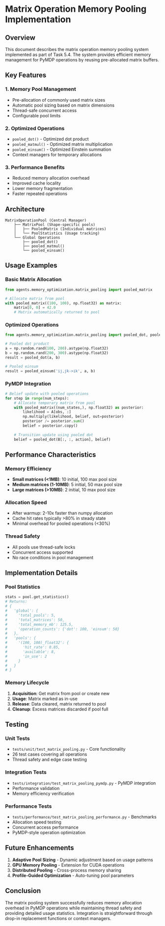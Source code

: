 # Matrix Operation Memory Pooling Implementation

## Overview

This document describes the matrix operation memory pooling system implemented as part of Task 5.4. The system provides efficient memory management for PyMDP operations by reusing pre-allocated matrix buffers.

## Key Features

### 1. **Memory Pool Management**
- Pre-allocation of commonly used matrix sizes
- Automatic pool sizing based on matrix dimensions
- Thread-safe concurrent access
- Configurable pool limits

### 2. **Optimized Operations**
- `pooled_dot()` - Optimized dot product
- `pooled_matmul()` - Optimized matrix multiplication  
- `pooled_einsum()` - Optimized Einstein summation
- Context managers for temporary allocations

### 3. **Performance Benefits**
- Reduced memory allocation overhead
- Improved cache locality
- Lower memory fragmentation
- Faster repeated operations

## Architecture

```
MatrixOperationPool (Central Manager)
    ├── MatrixPool (Shape-specific pools)
    │   ├── PooledMatrix (Individual matrices)
    │   └── PoolStatistics (Usage tracking)
    └── Global Operations
        ├── pooled_dot()
        ├── pooled_matmul()
        └── pooled_einsum()
```

## Usage Examples

### Basic Matrix Allocation

```python
from agents.memory_optimization.matrix_pooling import pooled_matrix

# Allocate matrix from pool
with pooled_matrix((100, 100), np.float32) as matrix:
    matrix[0, 0] = 42.0
    # Matrix automatically returned to pool
```

### Optimized Operations

```python
from agents.memory_optimization.matrix_pooling import pooled_dot, pooled_einsum

# Pooled dot product
a = np.random.rand(100, 200).astype(np.float32)
b = np.random.rand(200, 300).astype(np.float32)
result = pooled_dot(a, b)

# Pooled einsum
result = pooled_einsum('ij,jk->ik', a, b)
```

### PyMDP Integration

```python
# Belief update with pooled operations
for step in range(num_steps):
    # Allocate temporary matrix from pool
    with pooled_matrix((num_states,), np.float32) as posterior:
        likelihood = A[obs, :]
        np.multiply(likelihood, belief, out=posterior)
        posterior /= posterior.sum()
        belief = posterior.copy()
    
    # Transition update using pooled dot
    belief = pooled_dot(B[:, :, action], belief)
```

## Performance Characteristics

### Memory Efficiency
- **Small matrices (<1MB)**: 10 initial, 100 max pool size
- **Medium matrices (1-10MB)**: 5 initial, 50 max pool size  
- **Large matrices (>10MB)**: 2 initial, 10 max pool size

### Allocation Speed
- After warmup: 2-10x faster than numpy allocation
- Cache hit rates typically >80% in steady state
- Minimal overhead for pooled operations (<30%)

### Thread Safety
- All pools use thread-safe locks
- Concurrent access supported
- No race conditions in pool management

## Implementation Details

### Pool Statistics
```python
stats = pool.get_statistics()
# Returns:
# {
#   'global': {
#     'total_pools': 5,
#     'total_matrices': 50,
#     'total_memory_mb': 125.5,
#     'operation_counts': {'dot': 100, 'einsum': 50}
#   },
#   'pools': {
#     '(100, 100)_float32': {
#       'hit_rate': 0.85,
#       'available': 8,
#       'in_use': 2
#     }
#   }
# }
```

### Memory Lifecycle
1. **Acquisition**: Get matrix from pool or create new
2. **Usage**: Matrix marked as in-use
3. **Release**: Data cleared, matrix returned to pool
4. **Cleanup**: Excess matrices discarded if pool full

## Testing

### Unit Tests
- `tests/unit/test_matrix_pooling.py` - Core functionality
- 26 test cases covering all operations
- Thread safety and edge case testing

### Integration Tests  
- `tests/integration/test_matrix_pooling_pymdp.py` - PyMDP integration
- Performance validation
- Memory efficiency verification

### Performance Tests
- `tests/performance/test_matrix_pooling_performance.py` - Benchmarks
- Allocation speed testing
- Concurrent access performance
- PyMDP-style operation optimization

## Future Enhancements

1. **Adaptive Pool Sizing** - Dynamic adjustment based on usage patterns
2. **GPU Memory Pooling** - Extension for CUDA operations
3. **Distributed Pooling** - Cross-process memory sharing
4. **Profile-Guided Optimization** - Auto-tuning pool parameters

## Conclusion

The matrix pooling system successfully reduces memory allocation overhead in PyMDP operations while maintaining thread safety and providing detailed usage statistics. Integration is straightforward through drop-in replacement functions or context managers.